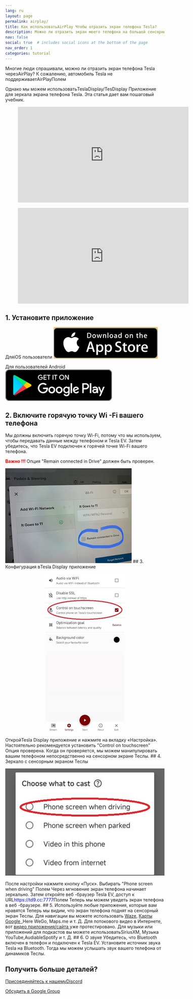 ```yaml
---
lang: ru
layout: page
permalink: airplay/
title: Как использоватьAirPlay Чтобы отразить экран телефона Tesla?
description: Можно ли отразить экран моего телефона на большой сенсорный экран Теслы черезAirPlay?
nav: false
social: true  # includes social icons at the bottom of the page
nav_order: 1
categories: tutorial
---
```


Многие люди спрашивали, можно ли отразить экран телефона Tesla черезAirPlay? К сожалению, автомобиль Tesla не поддерживаетAirPlayПолем

Однако мы можем использоватьTeslaDisplay/TesDisplay Приложение для зеркала экрана телефона Tesla. Эта статья дает вам пошаговый учебник.

<!-- blank line -->
<figure class= "video-container" >
  <iframe width= "540"  height= "303"  src= "https://www.youtube.com/embed/7gpRzQRM3uk"  frameborder= "0"  allowfullscreen= "true" > </iframe>
</figure>
<!-- blank line -->

<!-- blank line -->
<figure class= "video-container" >
  <iframe width= "540"  height= "303"  src= "https://www.youtube.com/embed/aocOKvVqriA"  frameborder= "0"  allowfullscreen= "true" > </iframe>
</figure>
<!-- blank line -->

## 1. Установите приложение

ДляiOS пользователи
<a id = "appstore"  href = "https://apps.apple.com/app/tesdisplay-screen-mirror/id6469987744" >
<img src= "/assets/img/app-store-badge.png"  height= "100px" >
</a>

Для пользователей Android
<a id = "googleplay"  href = "https://play.google.com/store/apps/details?id=io.github.blackpill.tesladisplay&referrer=utm_source%3Dgithub%26utm_medium%3Dorganic" >
<img src= "/assets/img/google-play-badge.svg"  height= "100px" >
</a>

## 2. Включите горячую точку Wi -Fi вашего телефона
<p> Мы должны включить горячую точку Wi-Fi, потому что мы используем, чтобы передавать данные между телефоном и Tesla EV.
Затем убедитесь, что Tesla EV подключен к горячей точке Wi-Fi вашего телефона. </P>
<p><span style= "color: red" > <b> Важно !!! </b></span> Опция "Remain connected in Drive"  должен быть проверен. </p>
<img src= "/assets/img/wifi-connected.jpg"  height= "300px" >
## 3. Конфигурация вTesla Display приложение
<p style= "text-align: center;" >
<img src= "/assets/img/settings-nav.jpg"  alt= "The settings of Tesla Display app"  height= "500px" >
</p>
ОткройTesla Display приложение и нажмите на вкладку «Настройка».
Настоятельно рекомендуется установить "Control on touchscreen"  Опция проверена. Когда он проверяется, мы можем манипулировать вашим телефоном непосредственно на сенсорном экране Теслы.
## 4. Зеркало с сенсорным экраном Теслы
<p style= "text-align: center;" >
<img src= "/assets/img/phone-screen.jpg"  alt= "The start choice of Tesla Display app"  width= "540px" >
</p>
После настройки нажмите кнопку «Пуск». Выбирать "Phone screen when driving" Полем Через мгновение экран телефона начинает зеркально.
Затем откройте веб -браузер Tesla EV, доступ к URL<span style= "color:blue" >https://td9.cc:7777</span>Полем Теперь мы можем увидеть экран телефона в веб -браузере.
## 5. Используйте любые приложения, которые вам нравятся
Теперь мы видим, что экран телефона поднят на сенсорный экран Теслы.
Для навигации вы можете использовать <a href = "/waze" >Waze</a>, <a href = "/gmap" > Карты Google </a>,Here WeGo, Maps.me и т. Д.
Для потокового видео в Интернете, вот <a href = "/sites" > видео приложения/сайта </a> уже протестировано.
Для музыки или приложений для подкастов вы можете использоватьSiriusXM, Музыка YouTube,AudiableSpotify и т. Д.
## 6. О звуке
Убедитесь, что Bluetooth включен в телефон и подключен к Tesla EV.
Установите источник звука Tesla на Bluetooth.
Тогда мы можем услышать звук вашего телефона от динамиков Теслы.

## Получить больше деталей?
<p> <a href = "https://discord.gg/Tvbs9uWcN9"  цель = "_blank" > Присоединяйтесь к нашемуDiscord</a> </p>
<p> <a href = "https://groups.google.com/g/tesla-display"  цель = "_blank" > Обсудить в Google Group </a> </p>

